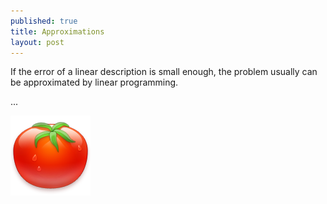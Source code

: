 ```yaml
---
published: true
title: Approximations
layout: post
---
```


If the error of a linear description is small enough, the problem usually can be approximated by linear programming. 

... 


![an image](https://github.com/Amuwa/TomatoTimer/blob/master/idle.png?raw=true  "Title")




